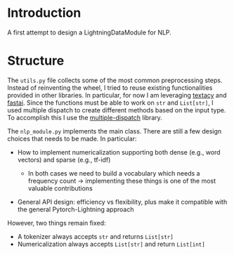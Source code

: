 # Introduction
A first attempt to design a LightningDataModule for NLP.


# Structure
The `utils.py` file collects some of the most common preprocessing steps. Instead of reinventing the wheel, I tried to reuse existing functionalities provided in other libraries. In particular, for now I am leveraging [textacy](https://textacy.readthedocs.io/en/stable/api_reference/text_processing.html#textacy.preprocessing.remove.remove_punctuation) and [fastai](https://docs.fast.ai/text.core#spec_add_spaces). Since the functions must be able to work on `str` and `List[str]`, I used multiple dispatch to create different methods based on the input type. To accomplish this I use the [multiple-dispatch](https://multiple-dispatch.readthedocs.io/en/latest/design.html#types) library.

The `nlp_module.py` implements the main class. There are still a few design choices that needs to be made. In particular:

- How to implement numericalization supporting both dense (e.g., word vectors) and sparse (e.g., tf-idf)
    - In both cases we need to build a vocabulary which needs a frequency count -> implementing these things is one of the most valuable contributions

- General API design: efficiency vs flexibility, plus make it compatible with the general Pytorch-Lightning approach


However, two things remain fixed:
- A tokenizer always accepts `str` and returns `List[str]`
- Numericalization always accepts `List[str]` and return `List[int]`
